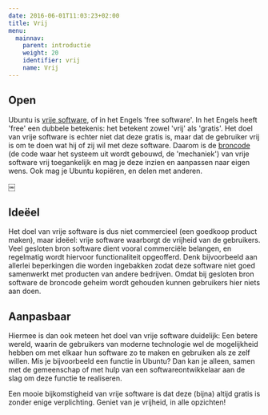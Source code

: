 ```yaml
---
date: 2016-06-01T11:03:23+02:00
title: Vrij
menu:
  mainnav:
    parent: introductie
    weight: 20
    identifier: vrij
    name: Vrij
---
```


## Open
Ubuntu is [vrije software](http://wiki.ubuntu-nl.org/community/Filosofie#Vrije_software), of in het Engels 'free software'. In het Engels heeft 'free' een dubbele betekenis: het betekent zowel 'vrij' als 'gratis'. Het doel van vrije software is echter niet dat deze gratis is, maar dat de gebruiker vrij is om te doen wat hij of zij wil met deze software. Daarom is de [broncode](https://nl.wikipedia.org/wiki/Broncode) (de code waar het systeem uit wordt gebouwd, de 'mechaniek') van vrije software vrij toegankelijk en mag je deze inzien en aanpassen naar eigen wens. Ook mag je Ubuntu kopiëren, en delen met anderen.

￼
## Ideëel
Het doel van vrije software is dus niet commercieel (een goedkoop product maken), maar ideëel: vrije software waarborgt de vrijheid van de gebruikers. Veel gesloten bron software dient vooral commerciële belangen, en regelmatig wordt hiervoor functionaliteit opgeofferd.  Denk bijvoorbeeld aan allerlei beperkingen die worden ingebakken zodat deze software niet goed samenwerkt met producten van andere bedrijven. Omdat bij gesloten bron software de broncode geheim wordt gehouden kunnen gebruikers hier niets aan doen.

## Aanpasbaar
Hiermee is dan ook meteen het doel van vrije software duidelijk: Een betere wereld, waarin de gebruikers van moderne technologie wel de mogelijkheid hebben om met elkaar hun software zo te maken en gebruiken als ze zelf willen. Mis je bijvoorbeeld een functie in Ubuntu? Dan kan je alleen, samen met de gemeenschap of met hulp van een softwareontwikkelaar aan de slag om deze functie te realiseren.

Een mooie bijkomstigheid van vrije software is dat deze (bijna) altijd gratis is zonder enige verplichting. Geniet van je vrijheid, in alle opzichten!

